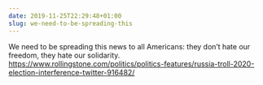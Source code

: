 ```yaml
---
date: 2019-11-25T22:29:48+01:00
slug: we-need-to-be-spreading-this
---
```

We need to be spreading this news to all Americans: they don’t hate our freedom, they hate our solidarity. https://www.rollingstone.com/politics/politics-features/russia-troll-2020-election-interference-twitter-916482/

